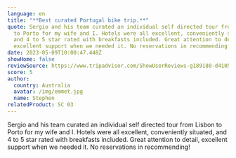 ```yaml
---
language: en
title: "**Best curated Portugal bike trip.**"
quote: Sergio and his team curated an individual self directed tour from Lisbon
  to Porto for my wife and I. Hotels were all excellent, conveniently situated,
  and 4 to 5 star rated with breakfasts included. Great attention to detail,
  excellent support when we needed it. No reservations in recommending!
date: 2023-05-09T10:00:47.448Z
showHome: false
reviewSource: https://www.tripadvisor.com/ShowUserReviews-g189180-d4105907-r890468950-Top_Bike_Tours_Portugal-Porto_Porto_District_Northern_Portugal.html
score: 5
author:
  country: Australia
  avatar: /img/emmet.jpg
  name: Stephen
relatedProduct: SC 03
---
```

Sergio and his team curated an individual self directed tour from Lisbon to Porto for my wife and I. Hotels were all excellent, conveniently situated, and 4 to 5 star rated with breakfasts included. Great attention to detail, excellent support when we needed it. No reservations in recommending!
